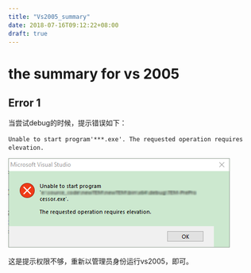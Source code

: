 ```yaml
---
title: "Vs2005_summary"
date: 2018-07-16T09:12:22+08:00
draft: true
---
```


# the summary for vs 2005

## Error 1

当尝试debug的时候，提示错误如下：

`Unable to start program'***.exe'.
The requested operation requires elevation.`

![unable_to_start_program_requires_elevation](/media/pic/visual_studio/unable_to_start_program_requires_elevation.png)

这是提示权限不够，重新以管理员身份运行vs2005，即可。

